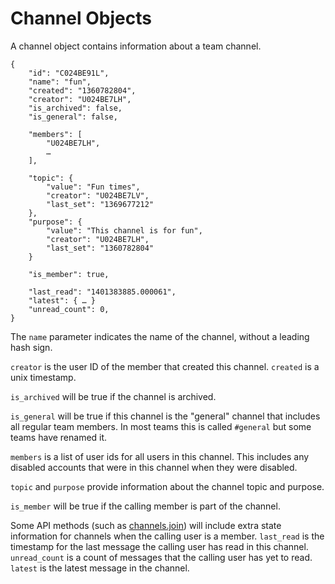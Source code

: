 # Channel Objects

A channel object contains information about a team channel.

	{
		"id": "C024BE91L",
		"name": "fun",
		"created": "1360782804",
		"creator": "U024BE7LH",
		"is_archived": false,
		"is_general": false,

		"members": [
			"U024BE7LH",
			…
		],

		"topic": {
			"value": "Fun times",
			"creator": "U024BE7LV",
			"last_set": "1369677212"
		},
		"purpose": {
			"value": "This channel is for fun",
			"creator": "U024BE7LH",
			"last_set": "1360782804"
		}

		"is_member": true,

		"last_read": "1401383885.000061",
		"latest": { … }
		"unread_count": 0,
	}

The `name` parameter indicates the name of the channel, without a leading hash
sign.

`creator` is the user ID of the member that created this channel. `created` is
a unix timestamp.

`is_archived` will be true if the channel is archived.

`is_general` will be true if this channel is the "general" channel that
includes all regular team members. In most teams this is called `#general` but
some teams have renamed it.

`members` is a list of user ids for all users in this channel. This
includes any disabled accounts that were in this channel when they were
disabled.

`topic` and `purpose` provide information about the channel topic and purpose.

`is_member` will be true if the calling member is part of the channel.

Some API methods (such as [channels.join](/methods/channels.join)) will
include extra state information for channels when the calling user is a
member. `last_read` is the timestamp for the last message the calling user has
read in this channel. `unread_count` is a count of messages that the calling
user has yet to read. `latest` is the latest message in the channel.
